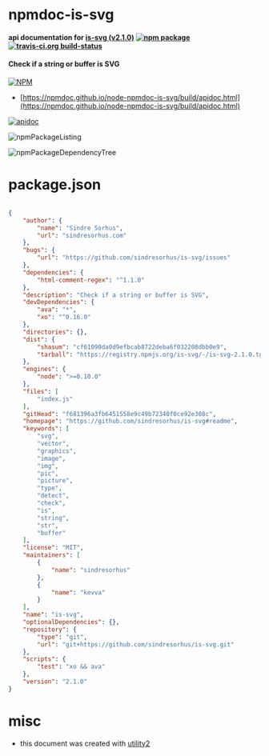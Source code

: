 # npmdoc-is-svg

#### api documentation for  [is-svg (v2.1.0)](https://github.com/sindresorhus/is-svg#readme)  [![npm package](https://img.shields.io/npm/v/npmdoc-is-svg.svg?style=flat-square)](https://www.npmjs.org/package/npmdoc-is-svg) [![travis-ci.org build-status](https://api.travis-ci.org/npmdoc/node-npmdoc-is-svg.svg)](https://travis-ci.org/npmdoc/node-npmdoc-is-svg)

#### Check if a string or buffer is SVG

[![NPM](https://nodei.co/npm/is-svg.png?downloads=true&downloadRank=true&stars=true)](https://www.npmjs.com/package/is-svg)

- [https://npmdoc.github.io/node-npmdoc-is-svg/build/apidoc.html](https://npmdoc.github.io/node-npmdoc-is-svg/build/apidoc.html)

[![apidoc](https://npmdoc.github.io/node-npmdoc-is-svg/build/screenCapture.buildCi.browser.%252Ftmp%252Fbuild%252Fapidoc.html.png)](https://npmdoc.github.io/node-npmdoc-is-svg/build/apidoc.html)

![npmPackageListing](https://npmdoc.github.io/node-npmdoc-is-svg/build/screenCapture.npmPackageListing.svg)

![npmPackageDependencyTree](https://npmdoc.github.io/node-npmdoc-is-svg/build/screenCapture.npmPackageDependencyTree.svg)



# package.json

```json

{
    "author": {
        "name": "Sindre Sorhus",
        "url": "sindresorhus.com"
    },
    "bugs": {
        "url": "https://github.com/sindresorhus/is-svg/issues"
    },
    "dependencies": {
        "html-comment-regex": "^1.1.0"
    },
    "description": "Check if a string or buffer is SVG",
    "devDependencies": {
        "ava": "*",
        "xo": "^0.16.0"
    },
    "directories": {},
    "dist": {
        "shasum": "cf61090da0d9efbcab8722deba6f032208dbb0e9",
        "tarball": "https://registry.npmjs.org/is-svg/-/is-svg-2.1.0.tgz"
    },
    "engines": {
        "node": ">=0.10.0"
    },
    "files": [
        "index.js"
    ],
    "gitHead": "f681396a3fb6451558e9c49b72340f0ce92e308c",
    "homepage": "https://github.com/sindresorhus/is-svg#readme",
    "keywords": [
        "svg",
        "vector",
        "graphics",
        "image",
        "img",
        "pic",
        "picture",
        "type",
        "detect",
        "check",
        "is",
        "string",
        "str",
        "buffer"
    ],
    "license": "MIT",
    "maintainers": [
        {
            "name": "sindresorhus"
        },
        {
            "name": "kevva"
        }
    ],
    "name": "is-svg",
    "optionalDependencies": {},
    "repository": {
        "type": "git",
        "url": "git+https://github.com/sindresorhus/is-svg.git"
    },
    "scripts": {
        "test": "xo && ava"
    },
    "version": "2.1.0"
}
```



# misc
- this document was created with [utility2](https://github.com/kaizhu256/node-utility2)
